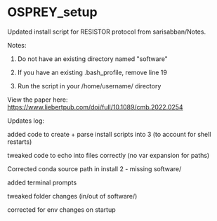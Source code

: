 # OSPREY_setup
Updated install script for RESISTOR protocol from sarisabban/Notes.

Notes:

1. Do not have an existing directory named "software"

2. If you have an existing .bash_profile, remove line 19

3. Run the script in your /home/username/ directory 



View the paper here: https://www.liebertpub.com/doi/full/10.1089/cmb.2022.0254







Updates log:

added code to create + parse install scripts into 3 (to account for shell restarts)

tweaked code to echo into files correctly (no var expansion for paths)

Corrected conda source path in install 2 - missing software/

added terminal prompts

tweaked folder changes (in/out of software/)

corrected for env changes on startup
